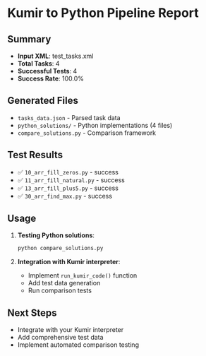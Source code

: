 # Kumir to Python Pipeline Report

## Summary
- **Input XML**: test_tasks.xml
- **Total Tasks**: 4
- **Successful Tests**: 4
- **Success Rate**: 100.0%

## Generated Files
- `tasks_data.json` - Parsed task data
- `python_solutions/` - Python implementations (4 files)
- `compare_solutions.py` - Comparison framework

## Test Results
- ✅ `10_arr_fill_zeros.py` - success
- ✅ `11_arr_fill_natural.py` - success
- ✅ `13_arr_fill_plus5.py` - success
- ✅ `30_arr_find_max.py` - success

## Usage
1. **Testing Python solutions**:
   ```bash
   python compare_solutions.py
   ```

2. **Integration with Kumir interpreter**:
   - Implement `run_kumir_code()` function
   - Add test data generation
   - Run comparison tests

## Next Steps
- Integrate with your Kumir interpreter
- Add comprehensive test data
- Implement automated comparison testing
